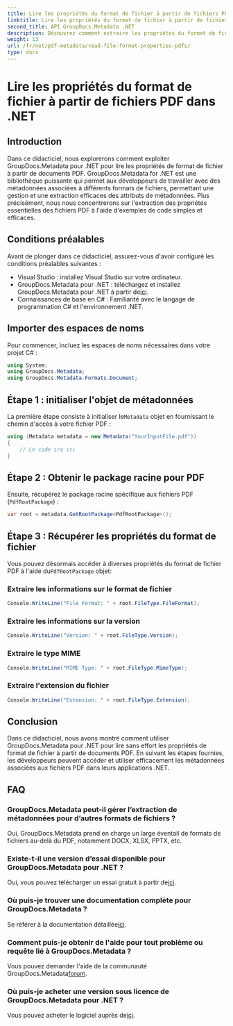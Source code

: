 ```yaml
---
title: Lire les propriétés du format de fichier à partir de fichiers PDF dans .NET
linktitle: Lire les propriétés du format de fichier à partir de fichiers PDF dans .NET
second_title: API GroupDocs.Metadata .NET
description: Découvrez comment extraire les propriétés du format de fichier PDF à l’aide de GroupDocs.Metadata pour .NET. Plongez dans la gestion des métadonnées avec un simple C#.
weight: 13
url: /fr/net/pdf-metadata/read-file-format-properties-pdfs/
type: docs
---
```

# Lire les propriétés du format de fichier à partir de fichiers PDF dans .NET

## Introduction
Dans ce didacticiel, nous explorerons comment exploiter GroupDocs.Metadata pour .NET pour lire les propriétés de format de fichier à partir de documents PDF. GroupDocs.Metadata for .NET est une bibliothèque puissante qui permet aux développeurs de travailler avec des métadonnées associées à différents formats de fichiers, permettant une gestion et une extraction efficaces des attributs de métadonnées. Plus précisément, nous nous concentrerons sur l'extraction des propriétés essentielles des fichiers PDF à l'aide d'exemples de code simples et efficaces.
## Conditions préalables
Avant de plonger dans ce didacticiel, assurez-vous d'avoir configuré les conditions préalables suivantes :
- Visual Studio : installez Visual Studio sur votre ordinateur.
-  GroupDocs.Metadata pour .NET : téléchargez et installez GroupDocs.Metadata pour .NET à partir de[ici](https://releases.groupdocs.com/metadata/net/).
- Connaissances de base en C# : Familiarité avec le langage de programmation C# et l'environnement .NET.

## Importer des espaces de noms
Pour commencer, incluez les espaces de noms nécessaires dans votre projet C# :
```csharp
using System;
using GroupDocs.Metadata;
using GroupDocs.Metadata.Formats.Document;
```
## Étape 1 : initialiser l'objet de métadonnées
 La première étape consiste à initialiser le`Metadata` objet en fournissant le chemin d'accès à votre fichier PDF :
```csharp
using (Metadata metadata = new Metadata("YourInputFile.pdf"))
{
    // Le code ira ici
}
```
## Étape 2 : Obtenir le package racine pour PDF
Ensuite, récupérez le package racine spécifique aux fichiers PDF (`PdfRootPackage`) :
```csharp
var root = metadata.GetRootPackage<PdfRootPackage>();
```
## Étape 3 : Récupérer les propriétés du format de fichier
 Vous pouvez désormais accéder à diverses propriétés du format de fichier PDF à l'aide du`PdfRootPackage` objet:
### Extraire les informations sur le format de fichier
```csharp
Console.WriteLine("File Format: " + root.FileType.FileFormat);
```
### Extraire les informations sur la version
```csharp
Console.WriteLine("Version: " + root.FileType.Version);
```
### Extraire le type MIME
```csharp
Console.WriteLine("MIME Type: " + root.FileType.MimeType);
```
### Extraire l'extension du fichier
```csharp
Console.WriteLine("Extension: " + root.FileType.Extension);
```

## Conclusion
Dans ce didacticiel, nous avons montré comment utiliser GroupDocs.Metadata pour .NET pour lire sans effort les propriétés de format de fichier à partir de documents PDF. En suivant les étapes fournies, les développeurs peuvent accéder et utiliser efficacement les métadonnées associées aux fichiers PDF dans leurs applications .NET.

## FAQ
### GroupDocs.Metadata peut-il gérer l’extraction de métadonnées pour d’autres formats de fichiers ?
Oui, GroupDocs.Metadata prend en charge un large éventail de formats de fichiers au-delà du PDF, notamment DOCX, XLSX, PPTX, etc.
### Existe-t-il une version d’essai disponible pour GroupDocs.Metadata pour .NET ?
 Oui, vous pouvez télécharger un essai gratuit à partir de[ici](https://releases.groupdocs.com/).
### Où puis-je trouver une documentation complète pour GroupDocs.Metadata ?
 Se référer à la documentation détaillée[ici](https://tutorials.groupdocs.com/metadata/net/).
### Comment puis-je obtenir de l'aide pour tout problème ou requête lié à GroupDocs.Metadata ?
 Vous pouvez demander l'aide de la communauté GroupDocs.Metadata[forum](https://forum.groupdocs.com/c/metadata/14).
### Où puis-je acheter une version sous licence de GroupDocs.Metadata pour .NET ?
 Vous pouvez acheter le logiciel auprès de[ici](https://purchase.groupdocs.com/buy).